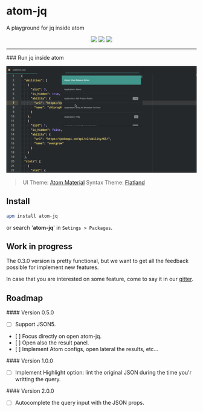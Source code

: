 # atom-jq

A playground for jq inside atom

<p align="center">
  <a href="http://standardjs.com/"><img src="https://img.shields.io/badge/code%20style-standard-brightgreen.svg?maxAge=3600"></a>
  <a href="https://gitter.im/sanack/atom-jq"><img src="https://badges.gitter.im/davesnx/atom-jq.svg"></a>
  <a href="https://travis-ci.org/sanack/atom-jq"><img src="https://img.shields.io/travis/sanack/atom-jq/master.svg?maxAge=3600"></a>
</p>

---

### Run jq inside atom

![DEMO ATOM JQ](docs/assets/atom-jq-demo.gif)

> UI Theme: [Atom Material](https://atom.io/themes/atom-material-ui)
Syntax Theme: [Flatland](https://atom.io/themes/flatland)

## Install

```bash
apm install atom-jq
```
or search '**atom-jq**' in `Setings > Packages`.

## Work in progress

The 0.3.0 version is pretty functional, but we want to get all the feedback possible for implement new features.

In case that you are interested on some feature, come to say it in our [gitter](https://gitter.im/sanack/atom-jq).

## Roadmap

#### Version 0.5.0

- [ ] Support JSON5.
- [ ] Focus directly on open atom-jq.
- [ ] Open also the result panel.
- [ ] Implement Atom configs, open lateral the results, etc...

#### Version 1.0.0

- [ ] Implement Highlight option: lint the original JSON during the time you'r writting the query.

#### Version 2.0.0

- [ ] Autocomplete the query input with the JSON props.
